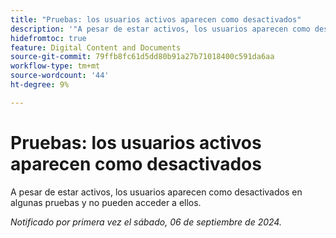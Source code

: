 ```yaml
---
title: "Pruebas: los usuarios activos aparecen como desactivados"
description: '"A pesar de estar activos, los usuarios aparecen como desactivados en algunas pruebas y no pueden acceder a ellos".'
hidefromtoc: true
feature: Digital Content and Documents
source-git-commit: 79ffb8fc61d5dd80b91a27b71018400c591da6aa
workflow-type: tm+mt
source-wordcount: '44'
ht-degree: 9%

---
```


# Pruebas: los usuarios activos aparecen como desactivados

A pesar de estar activos, los usuarios aparecen como desactivados en algunas pruebas y no pueden acceder a ellos.

_Notificado por primera vez el sábado, 06 de septiembre de 2024._

